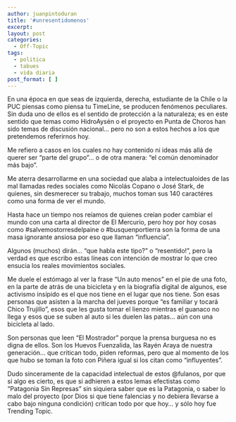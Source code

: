 ```yaml
---
author: juanpintoduran
title: '#unresentidomenos'
excerpt:
layout: post
categories:
  - Off-Topic
tags:
  - politica
  - tabues
  - vida diaria
post_format: [ ]
---
```

En una época en que seas de izquierda, derecha, estudiante de la Chile o la PUC piensas como piensa tu TimeLine, se producen fenómenos peculiares. Sin duda uno de ellos es el sentido de protección a la naturaleza; es en este sentido que temas como HidroAysén o el proyecto en Punta de Choros han sido temas de discusión nacional… pero no son a estos hechos a los que pretendemos referirnos hoy.

Me refiero a casos en los cuales no hay contenido ni ideas más allá de querer ser “parte del grupo”… o de otra manera: “el común denominador más bajo”.

Me aterra desarrollarme en una sociedad que alaba a intelectualoides de las mal llamadas redes sociales como Nicolás Copano o José Stark, de quienes, sin desmerecer su trabajo, muchos toman sus 140 caractéres como una forma de ver el mundo.

Hasta hace un tiempo nos reíamos de quienes creían poder cambiar el mundo con una carta al director de El Mercurio, pero hoy por hoy cosas como #salvemostorresdelpaine o #busquenportierra son la forma de una masa ignorante ansiosa por eso que llaman “influencia”.

Algunos (muchos) dirán… “que habla este tipo?” o “resentido!”, pero la verdad es que escribo estas líneas con intención de mostrar lo que creo ensucia los reales movimientos sociales.

Me duele el estómago al ver la frase “Un auto menos” en el pie de una foto, en la parte de atrás de una bicicleta y en la biografía digital de algunos, ese activismo insípido es el que nos tiene en el lugar que nos tiene. Son esas personas que asisten a la marcha del jueves porque “es familiar y tocará Chico Trujillo”, esos que les gusta tomar el lienzo mientras el guanaco no llega y esos que se suben al auto si les duelen las patas… aún con una bicicleta al lado.

Son personas que leen “El Mostrador” porque la prensa burguesa no es digna de ellos. Son los Huevos Fuenzalida, las Rayén Araya de nuestra generación… que critican todo, piden reformas, pero que al momento de los que hubo se toman la foto con Piñera igual si los citan como “influyentes”.

Dudo sinceramente de la capacidad intelectual de estos @fulanos, por que si algo es cierto, es que si adhieren a estos lemas efectistas como “Patagonia Sin Represas” sin siquiera saber que es la Patagonia, o saber lo malo del proyecto (por Dios si que tiene falencias y no debiera llevarse a cabo bajo ninguna condición) critican todo por que hoy… y sólo hoy fue Trending Topic.

 